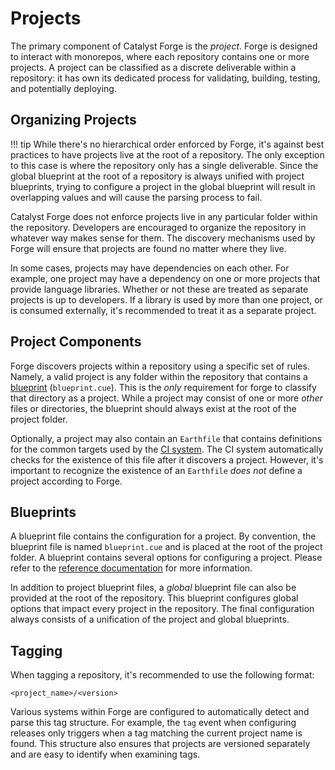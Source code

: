 # Projects

The primary component of Catalyst Forge is the _project_.
Forge is designed to interact with monorepos, where each repository contains one or more projects.
A project can be classified as a discrete deliverable within a repository: it has own its dedicated process for validating,
building, testing, and potentially deploying.

## Organizing Projects

!!! tip
    While there's no hierarchical order enforced by Forge, it's against best practices to have projects live at the root of a
    repository.
    The only exception to this case is where the repository only has a single deliverable.
    Since the global blueprint at the root of a repository is always unified with project blueprints, trying to configure a project
    in the global blueprint will result in overlapping values and will cause the parsing process to fail.

Catalyst Forge does not enforce projects live in any particular folder within the repository.
Developers are encouraged to organize the repository in whatever way makes sense for them.
The discovery mechanisms used by Forge will ensure that projects are found no matter where they live.

In some cases, projects may have dependencies on each other.
For example, one project may have a dependency on one or more projects that provide language libraries.
Whether or not these are treated as separate projects is up to developers.
If a library is used by more than one project, or is consumed externally, it's recommended to treat it as a separate project.

## Project Components

Forge discovers projects within a repository using a specific set of rules.
Namely, a valid project is any folder within the repository that contains a [blueprint](./blueprints.md) (`blueprint.cue`).
This is the _only_ requirement for forge to classify that directory as a project.
While a project may consist of one or more _other_ files or directories, the blueprint should always exist at the root of the
project folder.

Optionally, a project may also contain an `Earthfile` that contains definitions for the common targets used by the
[CI system](./ci.md).
The CI system automatically checks for the existence of this file after it discovers a project.
However, it's important to recognize the existence of an `Earthfile` _does not_ define a project according to Forge.

## Blueprints

A blueprint file contains the configuration for a project.
By convention, the blueprint file is named `blueprint.cue` and is placed at the root of the project folder.
A blueprint contains several options for configuring a project.
Please refer to the [reference documentation](../reference/blueprint.md) for more information.

In addition to project blueprint files, a _global_ blueprint file can also be provided at the root of the repository.
This blueprint configures global options that impact every project in the repository.
The final configuration always consists of a unification of the project and global blueprints.

## Tagging

When tagging a repository, it's recommended to use the following format:

```
<project_name>/<version>
```

Various systems within Forge are configured to automatically detect and parse this tag structure.
For example, the `tag` event when configuring releases only triggers when a tag matching the current project name is found.
This structure also ensures that projects are versioned separately and are easy to identify when examining tags.